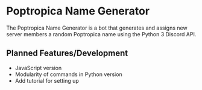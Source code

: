 # Poptropica Name Generator

The Poptropica Name Generator is a bot that generates and assigns new server members a random Poptropica name using the Python 3 Discord API.

## Planned Features/Development

 - JavaScript version
 - Modularity of commands in Python version
 - Add tutorial for setting up